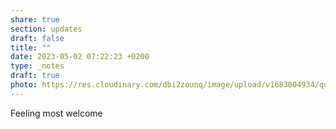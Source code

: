 ```yaml
---
share: true
section: updates
draft: false
title: ""
date: 2023-05-02 07:22:23 +0200
type: _notes
draft: true
photo: https://res.cloudinary.com/dbi2zounq/image/upload/v1683004934/quhumfzhvdmv3tmgdijw.jpg
---
```



Feeling most welcome
